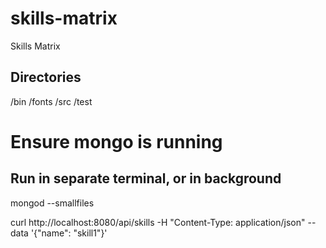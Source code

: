 # skills-matrix
Skills Matrix

## Directories
/bin
/fonts
/src
/test

# Ensure mongo is running

## Run in separate terminal, or in background

mongod --smallfiles


curl http://localhost:8080/api/skills -H "Content-Type: application/json" --data '{"name": "skill1"}'